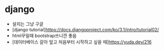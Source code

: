 # django

- 설치는 그냥 구글
- [django tutorial]https://docs.djangoproject.com/ko/3.1/intro/tutorial02/
- html꾸밀때 bootstrap쓰니깐 좋음
- [데이터베이스 갈아 엎고 처음부터 시작하고 싶을 때]https://yuda.dev/216


